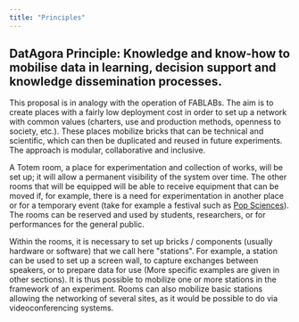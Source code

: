 ```yaml
---
title: "Principles"
---
```


## DatAgora Principle: Knowledge and know-how to mobilise data in learning, decision support and knowledge dissemination processes.

This proposal is in analogy with the operation of FABLABs. The aim is to create places with a fairly low deployment cost in order to set up a network with common values (charters, use and production methods, openness to society, etc.). These places mobilize bricks that can be technical and scientific, which can then be duplicated and reused in future experiments. The approach is modular, collaborative and inclusive.

A Totem room, a place for experimentation and collection of works, will be set up; it will allow a permanent visibility of the system over time. The other rooms that will be equipped will be able to receive equipment that can be moved if, for example, there is a need for experimentation in another place or for a temporary event (take for example a festival such as [Pop Sciences](https://popsciences.universite-lyon.fr/le-festival/)). The rooms can be reserved and used by students, researchers, or for performances for the general public.

Within the rooms, it is necessary to set up bricks / components (usually hardware or software) that we call here "stations". For example, a station can be used to set up a screen wall, to capture exchanges between speakers, or to prepare data for use (More specific examples are given in other sections). It is thus possible to mobilize one or more stations in the framework of an experiment. Rooms can also mobilize basic stations allowing the networking of several sites, as it would be possible to do via videoconferencing systems.
